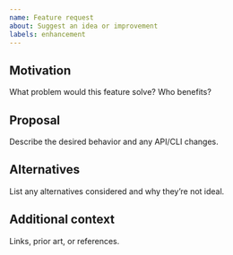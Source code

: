 ```yaml
---
name: Feature request
about: Suggest an idea or improvement
labels: enhancement
---
```


## Motivation
What problem would this feature solve? Who benefits?

## Proposal
Describe the desired behavior and any API/CLI changes.

## Alternatives
List any alternatives considered and why they’re not ideal.

## Additional context
Links, prior art, or references.

